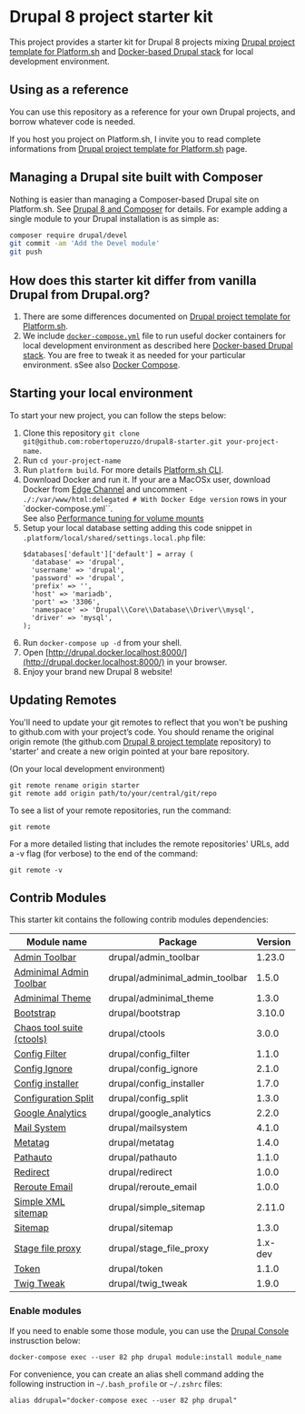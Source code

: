 # Drupal 8 project starter kit

This project provides a starter kit for Drupal 8 projects mixing [Drupal project template for Platform.sh](https://github.com/platformsh/platformsh-example-drupal8) and
 [Docker-based Drupal stack](https://github.com/wodby/docker4drupal) for local development environment. 

## Using as a reference

You can use this repository as a reference for your own Drupal projects, and borrow whatever code is needed. 

If you host you project on Platform.sh, I invite you to read complete informations from [Drupal project template for Platform.sh](https://github.com/platformsh/platformsh-example-drupal8) page. 

## Managing a Drupal site built with Composer

Nothing is easier than managing a Composer-based Drupal site on Platform.sh. 
See [Drupal 8 and Composer](https://docs.platform.sh/frameworks/drupal8.html) for details. 
For example adding a single module to your Drupal installation is as simple as:

```sh
composer require drupal/devel
git commit -am 'Add the Devel module'
git push
```

## How does this starter kit differ from vanilla Drupal from Drupal.org?

1. There are some differences documented on [Drupal project template for Platform.sh](https://github.com/platformsh/platformsh-example-drupal8#how-does-this-starter-kit-differ-from-vanilla-drupal-from-drupalorg).
2. We include [`docker-compose.yml`](https://github.com/robertoperuzzo/drupal8-starter/blob/master/docker-compose.yml) file
to run useful docker containers for local development environment as described here [Docker-based Drupal stack](https://github.com/wodby/docker4drupal).
You are free to tweak it as needed for your particular environment.
sSee also [Docker Compose](https://docs.docker.com/compose/).

## Starting your local environment

To start your new project, you can follow the steps below:

1. Clone this repository `git clone git@github.com:robertoperuzzo/drupal8-starter.git your-project-name`.
2. Run `cd your-project-name`
3. Run `platform build`. For more details [Platform.sh CLI](https://docs.platform.sh/gettingstarted/cli.html).
4. Download Docker and run it. If your are a MacOSx user, download Docker from [Edge Channel](https://docs.docker.com/docker-for-mac/install/#download-docker-for-mac)
and uncomment `- ./:/var/www/html:delegated # With Docker Edge version` rows in your `docker-compose.yml``.  
See also [Performance tuning for volume mounts ](https://docs.docker.com/docker-for-mac/osxfs-caching/#performance-implications-of-host-container-file-system-consistency)
5. Setup your local database setting adding this code snippet in ``.platform/local/shared/settings.local.php`` file:
   ```
   $databases['default']['default'] = array (
     'database' => 'drupal',
     'username' => 'drupal',
     'password' => 'drupal',
     'prefix' => '',
     'host' => 'mariadb',
     'port' => '3306',
     'namespace' => 'Drupal\\Core\\Database\\Driver\\mysql',
     'driver' => 'mysql',
   );
   ```
6. Run `docker-compose up -d` from your shell.
7. Open [http://drupal.docker.localhost:8000/](http://drupal.docker.localhost:8000/) in your browser.
8. Enjoy your brand new Drupal 8 website!

## Updating Remotes
You'll need to update your git remotes to reflect that you won't be pushing to github.com with your project’s code. 
You should rename the original origin remote (the github.com [Drupal 8 project template](https://github.com/robertoperuzzo/drupal8-starter) repository) 
to 'starter' and create a new origin pointed at your bare repository.

(On your local development environment)

```
git remote rename origin starter
git remote add origin path/to/your/central/git/repo
```

To see a list of your remote repositories, run the command:

```
git remote
```

For a more detailed listing that includes the remote repositories' URLs, add a -v flag (for verbose) to the end of the command:

```
git remote -v
```

## Contrib Modules

This starter kit contains the following contrib modules dependencies:

| Module name                                                                       | Package                        | Version | 
| --------------------------------------------------------------------------------- | ------------------------------ | ------- | 
| [Admin Toolbar](https://www.drupal.org/project/admin_toolbar)                     | drupal/admin_toolbar           | 1.23.0  |
| [Adminimal Admin Toolbar](https://www.drupal.org/project/adminimal_admin_toolbar) | drupal/adminimal_admin_toolbar | 1.5.0   |
| [Adminimal Theme](https://www.drupal.org/project/adminimal_theme)                 | drupal/adminimal_theme         | 1.3.0   |
| [Bootstrap](https://www.drupal.org/project/bootstrap)                             | drupal/bootstrap               | 3.10.0  | 
| [Chaos tool suite (ctools)](https://www.drupal.org/project/ctools)                | drupal/ctools                  | 3.0.0   |
| [Config Filter](https://www.drupal.org/project/config_filter)                     | drupal/config_filter           | 1.1.0   |
| [Config Ignore](https://www.drupal.org/project/config_ignore)                     | drupal/config_ignore           | 2.1.0   |
| [Config installer](https://www.drupal.org/project/config_installer)               | drupal/config_installer        | 1.7.0   |
| [Configuration Split](https://www.drupal.org/project/config_split)                | drupal/config_split            | 1.3.0   |
| [Google Analytics](https://www.drupal.org/project/google_analytics)               | drupal/google_analytics        | 2.2.0   |
| [Mail System](https://www.drupal.org/project/mailsystem)                          | drupal/mailsystem              | 4.1.0   |
| [Metatag](https://www.drupal.org/project/metatag)                                 | drupal/metatag                 | 1.4.0   |
| [Pathauto](https://www.drupal.org/project/pathauto)                               | drupal/pathauto                | 1.1.0   |
| [Redirect](https://www.drupal.org/project/redirect)                               | drupal/redirect                | 1.0.0   |
| [Reroute Email](https://www.drupal.org/project/reroute_email)                     | drupal/reroute_email           | 1.0.0   |
| [Simple XML sitemap](https://www.drupal.org/project/simple_sitemap)               | drupal/simple_sitemap          | 2.11.0  |
| [Sitemap](https://www.drupal.org/project/sitemap)                                 | drupal/sitemap                 | 1.3.0   |
| [Stage file proxy](https://www.drupal.org/project/stage_file_proxy)               | drupal/stage_file_proxy        | 1.x-dev |
| [Token](https://www.drupal.org/project/token)                                     | drupal/token                   | 1.1.0   |
| [Twig Tweak](https://www.drupal.org/project/twig_tweak)                           | drupal/twig_tweak              | 1.9.0   |

### Enable modules

If you need to enable some those module, you can use the [Drupal Console](https://drupalconsole.com/) instrusction below:

```
docker-compose exec --user 82 php drupal module:install module_name
```

For convenience, you can create an alias shell command adding the following instruction in `~/.bash_profile` or `~/.zshrc` files:

```
alias ddrupal="docker-compose exec --user 82 php drupal"
``` 